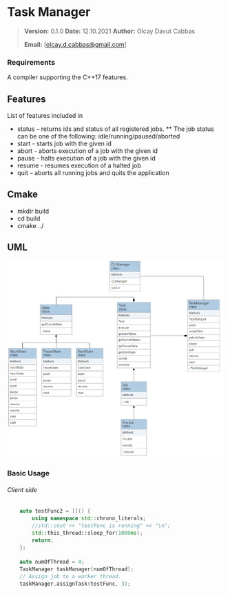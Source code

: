 ﻿# Task Manager

> **Version:** 0.1.0 **Date:** 12.10.2021 **Author:** Olcay Davut Cabbas
>
> **Email:** [olcay.d.cabbas@gmail.com]

### Requirements
A compiler supporting the C++17 features.

## Features

 List of features included in

* status – returns ids and status of all registered jobs.
	** The job status can be one of the following: idle/running/paused/aborted
* start <id> - starts job with the given id
* abort <id> - aborts execution of a job with the given id
* pause <id> - halts execution of a job with the given id
* resume <id> - resumes execution of a halted job
* quit – aborts all running jobs and quits the application

## Cmake

 * mkdir build
 * cd build
 * cmake ../

## UML
![Class Diagram](https://github.com/olcydvt/TaskManager/blob/master/UML.PNG?raw=true "Title")


### Basic Usage
###### Client side
```C++
	auto testFunc2 = []() {
		using namespace std::chrono_literals;
		//std::cout << "testFunc is running" << "\n";
		std::this_thread::sleep_for(1000ms);
		return;
	};

	auto numOfThread = 4;
	TaskManager taskManager(numOfThread);
	// Assign job to a worker thread.
	taskManager.assignTask(testFunc, 3);
```